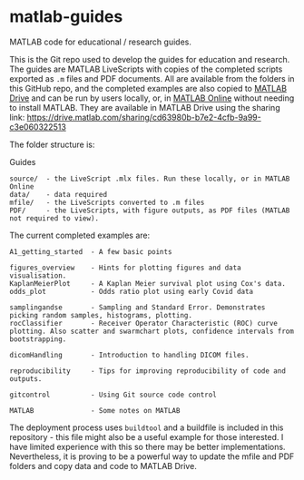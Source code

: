 # matlab-guides
MATLAB code for educational / research guides.

This is the Git repo used to develop the guides for education and research. The guides are MATLAB LiveScripts with copies of the completed scripts exported as `.m` files and PDF documents. 
All are available from the folders in this GitHub repo, and the completed examples are also copied to [MATLAB Drive](https://drive.matlab.com) and can be run by users locally, or, in [MATLAB Online](https://matlab.mathworks.com) without needing to install MATLAB. They are available in MATLAB Drive using the sharing link: 
https://drive.matlab.com/sharing/cd63980b-b7e2-4cfb-9a99-c3e060322513 

The folder structure is:

Guides  


    source/  - the LiveScript .mlx files. Run these locally, or in MATLAB Online  
    data/    - data required  
    mfile/   - the LiveScripts converted to .m files  
    PDF/     - the LiveScripts, with figure outputs, as PDF files (MATLAB not required to view).  

The current completed examples are:

    A1_getting_started  - A few basic points
    
    figures_overview    - Hints for plotting figures and data visualisation. 
    KaplanMeierPlot     - A Kaplan Meier survival plot using Cox's data.
    odds_plot           - Odds ratio plot using early Covid data
    
    samplingandse       - Sampling and Standard Error. Demonstrates picking random samples, histograms, plotting.  
    rocClassifier       - Receiver Operator Characteristic (ROC) curve plotting. Also scatter and swarmchart plots, confidence intervals from bootstrapping.  
    
    dicomHandling       - Introduction to handling DICOM files.

    reproducibility     - Tips for improving reproducibility of code and outputs.
    
    gitcontrol          - Using Git source code control

    MATLAB              - Some notes on MATLAB
    



The deployment process uses `buildtool` and a buildfile is included in this repository - this file might also be a useful example for those interested. I have limited experience with this so there may be better implementations. Nevertheless, it is proving to be a powerful way to update the mfile and PDF folders and copy data and code to MATLAB Drive.

